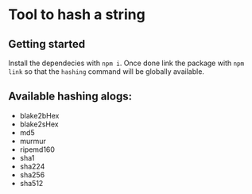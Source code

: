 # Tool to hash a string

## Getting started

Install the dependecies with `npm i`. Once done link the package with `npm link` so that the `hashing` command will be globally available.

## Available hashing alogs:

- blake2bHex
- blake2sHex
- md5
- murmur
- ripemd160
- sha1
- sha224
- sha256
- sha512